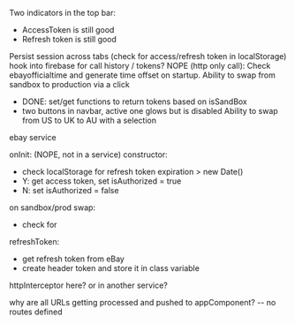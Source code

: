 Two indicators in the top bar:
- AccessToken is still good
- Refresh token is still good

Persist session across tabs (check for access/refresh token in localStorage)
hook into firebase for call history / tokens?
NOPE (http only call): Check ebayofficialtime and generate time offset on startup. 
Ability to swap from sandbox to production via a click
- DONE: set/get functions to return tokens based on isSandBox
- two buttons in navbar, active one glows but is disabled
Ability to swap from US to UK to AU with a selection






ebay service

onInit: (NOPE, not in a service)
constructor:
- check localStorage for refresh token expiration > new Date()
- Y: get access token, set isAuthorized = true
- N: set isAuthorized = false

on sandbox/prod swap:
- check for 

refreshToken:
- get refresh token from eBay
- create header token and store it in class variable

httpInterceptor here?  or in another service?

why are all URLs getting processed and pushed to appComponent? -- no routes defined


